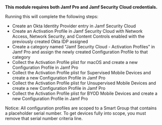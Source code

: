 **This module requires both Jamf Pro and Jamf Security Cloud credentials.**

Running this will complete the following steps:

- Create an Okta Identity Provider entry in Jamf Security Cloud
- Create an Activation Profile in Jamf Security Cloud with Network Access, Network Security, and Content Controls enabled with the previously created Okta IDP assigned
- Create a category named "Jamf Security Cloud - Activation Profiles" in Jamf Pro and assign the newly created Configuration Profile to that category
- Collect the Activation Profile plist for macOS and create a new Configuration Profile in Jamf Pro
- Collect the Activation Profile plist for Supervised Mobile Devices and create a new Configuration Profile in Jamf Pro
- Collect the Activation Profile plist for Unsupervised Mobile Devices and create a new Configuration Profile in Jamf Pro
- Collect the Activation Profile plist for BYOD Mobile Devices and create a new Configuration Profile in Jamf Pro

Notice: All configuration profiles are scoped to a Smart Group that contains a placeholder serial number. To get devices fully into scope, you must remove that serial number criteria line. 